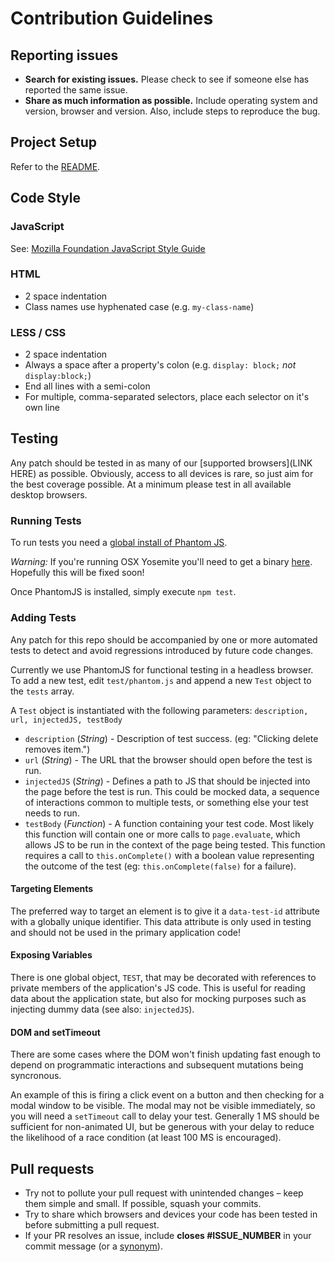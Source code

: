 # Contribution Guidelines

## Reporting issues

- **Search for existing issues.** Please check to see if someone else has reported the same issue.
- **Share as much information as possible.** Include operating system and version, browser and version. Also, include steps to reproduce the bug.

## Project Setup

Refer to the [README](https://github.com/mozilla/webmaker-profile-2/blob/master/README.md).

## Code Style

### JavaScript

See: [Mozilla Foundation JavaScript Style Guide](https://github.com/MozillaFoundation/javascript-style-guide)

### HTML

- 2 space indentation
- Class names use hyphenated case (e.g. `my-class-name`)

### LESS / CSS

- 2 space indentation
- Always a space after a property's colon (e.g. `display: block;` *not* `display:block;`)
- End all lines with a semi-colon
- For multiple, comma-separated selectors, place each selector on it's own line

## Testing

Any patch should be tested in as many of our [supported browsers](LINK HERE) as possible. Obviously, access to all devices is rare, so just aim for the best coverage possible. At a minimum please test in all available desktop browsers.

### Running Tests

To run tests you need a [global install of Phantom JS](http://phantomjs.org/download.html).

*Warning:* If you're running OSX Yosemite you'll need to get a binary [here](https://github.com/eugene1g/phantomjs/releases). Hopefully this will be fixed soon!

Once PhantomJS is installed, simply execute `npm test`.

### Adding Tests

Any patch for this repo should be accompanied by one or more automated tests to detect and avoid regressions introduced by future code changes.

Currently we use PhantomJS for functional testing in a headless browser. To add a new test, edit `test/phantom.js` and append a new `Test` object to the `tests` array.

A `Test` object is instantiated with the following parameters: `description, url, injectedJS, testBody`

- `description` (*String*) - Description of test success. (eg: "Clicking delete removes item.")
- `url` (*String*) - The URL that the browser should open before the test is run.
- `injectedJS` (*String*) - Defines a path to JS that should be injected into the page before the test is run. This could be mocked data, a sequence of interactions common to multiple tests, or something else your test needs to run.
- `testBody` (*Function*) - A function containing your test code. Most likely this function will contain one or more calls to `page.evaluate`, which allows JS to be run in the context of the page being tested. This function requires a call to `this.onComplete()` with a boolean value representing the outcome of the test (eg: `this.onComplete(false)` for a failure).

#### Targeting Elements

The preferred way to target an element is to give it a `data-test-id` attribute with a globally unique identifier. This data attribute is only used in testing and should not be used in the primary application code!

#### Exposing Variables

There is one global object, `TEST`, that may be decorated with references to private members of the application's JS code. This is useful for reading data about the application state, but also for mocking purposes such as injecting dummy data (see also: `injectedJS`).

#### DOM and setTimeout

There are some cases where the DOM won't finish updating fast enough to depend on programmatic interactions and subsequent mutations being syncronous.

An example of this is firing a click event on a button and then checking for a modal window to be visible. The modal may not be visible immediately, so you will need a `setTimeout` call to delay your test. Generally 1 MS should be sufficient for non-animated UI, but be generous with your delay to reduce the likelihood of a race condition (at least 100 MS is encouraged).

## Pull requests

- Try not to pollute your pull request with unintended changes – keep them simple and small. If possible, squash your commits.
- Try to share which browsers and devices your code has been tested in before submitting a pull request.
- If your PR resolves an issue, include **closes #ISSUE_NUMBER** in your commit message (or a [synonym](https://help.github.com/articles/closing-issues-via-commit-messages)).
